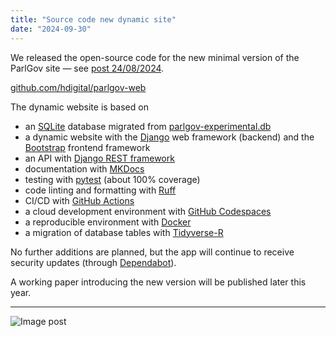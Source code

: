```yaml
---
title: "Source code new dynamic site"
date: "2024-09-30"
---
```


We released the open-source code for the new minimal version of the ParlGov site
— see [post 24/08/2024](/2024/08/24/new-parlgov-site-completed/).

[github.com/hdigital/parlgov-web](https://github.com/hdigital/parlgov-web)

The dynamic website is based on

- an [SQLite](https://www.sqlite.org/) database migrated from
  [parlgov-experimental.db](https://dataverse.harvard.edu/file.xhtml?fileId=10437084&version=1.0)
- a dynamic website with the [Django](https://djangoproject.com) web framework (backend)
  and the [Bootstrap](https://getbootstrap.com/docs/5.3) frontend framework
- an API with [Django REST framework](https://www.django-rest-framework.org/)
- documentation with [MKDocs](https://www.mkdocs.org/)
- testing with [pytest](https://docs.pytest.org/) (about 100% coverage)
- code linting and formatting with [Ruff](https://docs.astral.sh/ruff/)
- CI/CD with [GitHub Actions](https://github.com/features/actions)
- a cloud development environment with [GitHub Codespaces](https://github.com/features/codespaces)
- a reproducible environment with [Docker](https://docs.docker.com/)
- a migration of database tables with [Tidyverse-R](https://tidyverse.org/)

No further additions are planned, but the app will continue to receive security updates (through [Dependabot](https://github.com/dependabot)).

A working paper introducing the new version will be published later this year.

---

![Image post](/images/parlgov-codespace.png)
